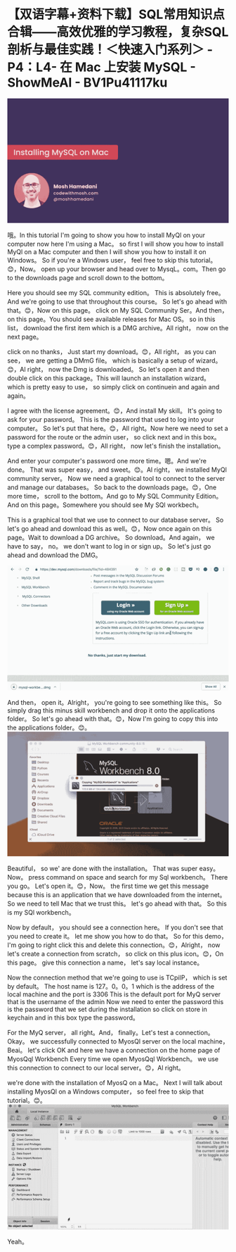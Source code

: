 # 【双语字幕+资料下载】SQL常用知识点合辑——高效优雅的学习教程，复杂SQL剖析与最佳实践！＜快速入门系列＞ - P4：L4- 在 Mac 上安装 MySQL - ShowMeAI - BV1Pu41117ku

![](img/00ef5f07fbdae9a975a3e66fe2b003c7_0.png)

哦。In this tutorial I'm going to show you how to install MyQl on your computer now here I'm using a Mac。 so first I will show you how to install MyQl on a Mac computer and then I will show you how to install it on Windows。 So if you're a Windows user， feel free to skip this tutorial。😊，Now。 open up your browser and head over to MysqL。com。Then go to the downloads page and scroll down to the bottom。

Here you should see my SQL community edition。 This is absolutely free。 And we're going to use that throughout this course。 So let's go ahead with that。😊，Now on this page。 click on My SQL Community Ser。And then， on this page。You should see available releases for Mac OS。 so in this list， download the first item which is a DMG archive。All right， now on the next page。

 click on no thanks， Just start my download。😊，All right， as you can see， we are getting a DMmG file。 which is basically a setup of wizard。😊，Al right， now the Dmg is downloaded。 So let's open it and then double click on this package。This will launch an installation wizard。 which is pretty easy to use， so simply click on continuein and again and again。

 I agree with the license agreement。😊，And install My skill。 It's going to ask for your password。 This is the password that used to log into your computer。 So let's put that here。😊，All right。Now here we need to set a password for the route or the admin user， so click next and in this box。 type a complex password。😊，All right， now let's finish the installation。

And enter your computer's password one more time。嗯。And we're done。 That was super easy， and sweet。😊。Al right， we installed MyQl community server。 Now we need a graphical tool to connect to the server and manage our databases。 So back to the downloads page。😊，One more time， scroll to the bottom。And go to My SQL Community Edition。And on this page。Somewhere you should see My SQl workbech。

 This is a graphical tool that we use to connect to our database server。 So let's go ahead and download this as well。😊，Now once again on this page。Wait to download a DG archive。 So download。And again， we have to say， no。 we don't want to log in or sign up。 So let's just go ahead and download the DMG。



![](img/00ef5f07fbdae9a975a3e66fe2b003c7_2.png)

And then， open it。Alright， you're going to see something like this。 So simply drag this minus skill workbench and drop it onto the applications folder。 So let's go ahead with that。😊，Now I'm going to copy this into the applications folder。😊。![](img/00ef5f07fbdae9a975a3e66fe2b003c7_4.png)

Beautiful， so we' are done with the installation。 That was super easy。 Now。 press command on space and search for my Sql workbench。 There you go。 Let's open it。😊，Now。 the first time we get this message because this is an application that we have downloaded from the internet。 So we need to tell Mac that we trust this。 let's go ahead with that。 So this is my SQl workbench。

 Now by default， you should see a connection here。 If you don't see that you need to create it。 let me show you how to do that。 So for this demo， I'm going to right click this and delete this connection。😊，Alright， now let's create a connection from scratch， so click on this plus icon。😊，On this page。 give this connection a name， let's say local instance。

Now the connection method that we're going to use is TCpiIP， which is set by default。 The host name is 127。0。0。1 which is the address of the local machine and the port is 3306 This is the default port for MyQ server that is the username of the admin Now we need to enter the password this is the password that we set during the installation so click on store in keychain and in this box type the password。

For the MyQ server， all right。And， finally。Let's test a connection。Okay。 we successfully connected to MyosQl server on the local machine， Beai。 let's click OK and here we have a connection on the home page of MyosQql Workbench Every time we open MyosQql Workbench。 we use this connection to connect to our local server。😊，Al right。

 we're done with the installation of MyosQ on a Mac。 Next I will talk about installing MyosQl on a Windows computer， so feel free to skip that tutorial。😊。![](img/00ef5f07fbdae9a975a3e66fe2b003c7_6.png)

Yeah。